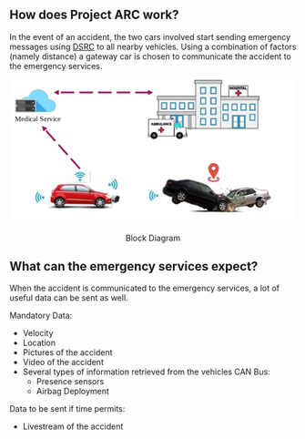 ## How does Project ARC work?

In the event of an accident, the two cars involved start sending emergency messages using [DSRC](https://en.wikipedia.org/wiki/Dedicated_short-range_communications) to all nearby vehicles. Using a combination of factors (namely distance) a gateway car is chosen to communicate the accident to the emergency services.

![](img/arch.png)


<p style="text-align: center;"> Block Diagram</p>

## What can the emergency services expect?

When the accident is communicated to the emergency services, a lot of useful data can be sent as well.  

Mandatory Data:

- Velocity
- Location
- Pictures of the accident
- Video of the accident
- Several types of information retrieved from the vehicles CAN Bus:
    - Presence sensors
    - Airbag Deployment
  
Data to be sent if time permits:

- Livestream of the accident

